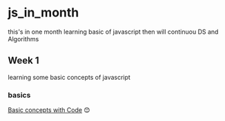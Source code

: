 # js_in_month
this's in one month learning basic of javascript then will continuou DS and Algorithms


## Week 1
learning some basic concepts of javascript
### basics  
[Basic concepts with Code](Basics/README.md)  :blush:





